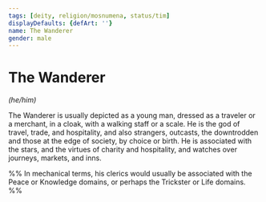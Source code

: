 ```yaml
---
tags: [deity, religion/mosnumena, status/tim]
displayDefaults: {defArt: ''}
name: The Wanderer
gender: male
---
```

# The Wanderer
*(he/him)*

The Wanderer is usually depicted as a young man, dressed as a traveler or a merchant, in a cloak, with a walking staff or a scale. He is the god of travel, trade, and hospitality, and also strangers, outcasts, the downtrodden and those at the edge of society, by choice or birth. He is associated with the stars, and the virtues of charity and hospitality, and watches over journeys, markets, and inns.

%% In mechanical terms, his clerics would usually be associated with the Peace or Knowledge domains, or perhaps the Trickster or Life domains. %%
